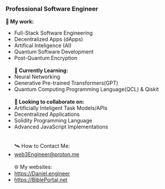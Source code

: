 ### Professional Software Engineer
**📖 My work:**
- Full-Stack Software Engineering
- Decentralized Apps (dApps)
- Artifical Inteligence (AI)
- Quantum Software Development
- Post-Quantum Encryption<br><br>
**🌱 Currently Learning:**
- Neural Networking
- Generative Pre-trained Transformers(GPT)
- Quantum Computing Programming Language(QCL) & Qiskit<br><br>
**🌳 Looking to collaborate on:**
- Artificially Inteligent Task Models/APIs
- Decentralized Applications
- Solidity Programming Language
- Advanced JavaScript Implementations<br><br><br>
🛰️ How to Contact Me:<br>
- web3Engineer@proton.me<br><br>
🌐 My websites:<br>
- https://Daniel.engineer<br>
- https://BiblePortal.net<br>
